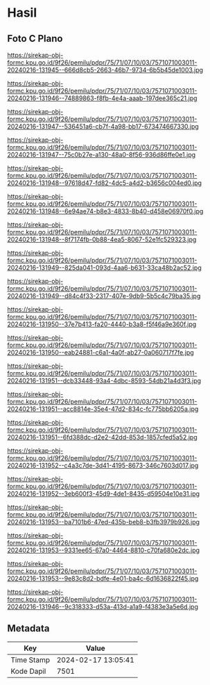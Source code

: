 # Hasil

## Foto C Plano

https://sirekap-obj-formc.kpu.go.id/9f26/pemilu/pdpr/75/71/07/10/03/7571071003011-20240216-131945--666d8cb5-2663-46b7-9734-6b5b45de1003.jpg

https://sirekap-obj-formc.kpu.go.id/9f26/pemilu/pdpr/75/71/07/10/03/7571071003011-20240216-131946--74889863-f8fb-4e4a-aaab-197dee365c21.jpg

https://sirekap-obj-formc.kpu.go.id/9f26/pemilu/pdpr/75/71/07/10/03/7571071003011-20240216-131947--536451a6-cb7f-4a98-bb17-673474667330.jpg

https://sirekap-obj-formc.kpu.go.id/9f26/pemilu/pdpr/75/71/07/10/03/7571071003011-20240216-131947--75c0b27e-a130-48a0-8f56-936d86ffe0e1.jpg

https://sirekap-obj-formc.kpu.go.id/9f26/pemilu/pdpr/75/71/07/10/03/7571071003011-20240216-131948--97618d47-fd82-4dc5-a4d2-b3656c004ed0.jpg

https://sirekap-obj-formc.kpu.go.id/9f26/pemilu/pdpr/75/71/07/10/03/7571071003011-20240216-131948--6e94ae74-b8e3-4833-8b40-d458e06970f0.jpg

https://sirekap-obj-formc.kpu.go.id/9f26/pemilu/pdpr/75/71/07/10/03/7571071003011-20240216-131948--8f7174fb-0b88-4ea5-8067-52e1fc529323.jpg

https://sirekap-obj-formc.kpu.go.id/9f26/pemilu/pdpr/75/71/07/10/03/7571071003011-20240216-131949--825da041-093d-4aa6-b631-33ca48b2ac52.jpg

https://sirekap-obj-formc.kpu.go.id/9f26/pemilu/pdpr/75/71/07/10/03/7571071003011-20240216-131949--d84c4f33-2317-407e-9db9-5b5c4c79ba35.jpg

https://sirekap-obj-formc.kpu.go.id/9f26/pemilu/pdpr/75/71/07/10/03/7571071003011-20240216-131950--37e7b413-fa20-4440-b3a8-f5f46a9e360f.jpg

https://sirekap-obj-formc.kpu.go.id/9f26/pemilu/pdpr/75/71/07/10/03/7571071003011-20240216-131950--eab24881-c6a1-4a0f-ab27-0a060717f7fe.jpg

https://sirekap-obj-formc.kpu.go.id/9f26/pemilu/pdpr/75/71/07/10/03/7571071003011-20240216-131951--dcb33448-93a4-4dbc-8593-54db21a4d3f3.jpg

https://sirekap-obj-formc.kpu.go.id/9f26/pemilu/pdpr/75/71/07/10/03/7571071003011-20240216-131951--acc8814e-35e4-47d2-834c-fc775bb6205a.jpg

https://sirekap-obj-formc.kpu.go.id/9f26/pemilu/pdpr/75/71/07/10/03/7571071003011-20240216-131951--6fd388dc-d2e2-42dd-853d-1857cfed5a52.jpg

https://sirekap-obj-formc.kpu.go.id/9f26/pemilu/pdpr/75/71/07/10/03/7571071003011-20240216-131952--c4a3c7de-3d41-4195-8673-346c7603d017.jpg

https://sirekap-obj-formc.kpu.go.id/9f26/pemilu/pdpr/75/71/07/10/03/7571071003011-20240216-131952--3eb600f3-45d9-4de1-8435-d59504e10e31.jpg

https://sirekap-obj-formc.kpu.go.id/9f26/pemilu/pdpr/75/71/07/10/03/7571071003011-20240216-131953--ba7101b6-47ed-435b-beb8-b3fb3979b926.jpg

https://sirekap-obj-formc.kpu.go.id/9f26/pemilu/pdpr/75/71/07/10/03/7571071003011-20240216-131953--9331ee65-67a0-4464-8810-c70fa680e2dc.jpg

https://sirekap-obj-formc.kpu.go.id/9f26/pemilu/pdpr/75/71/07/10/03/7571071003011-20240216-131953--9e83c8d2-bdfe-4e01-ba4c-6d1636822f45.jpg

https://sirekap-obj-formc.kpu.go.id/9f26/pemilu/pdpr/75/71/07/10/03/7571071003011-20240216-131946--9c318333-d53a-413d-a1a9-f4383e3a5e6d.jpg


## Metadata

| Key        | Value               |
| ---------- | ------------------- |
| Time Stamp | 2024-02-17 13:05:41 |
| Kode Dapil | 7501                |



